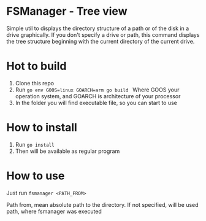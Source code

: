 # FSManager - Tree view

Simple util to displays the directory structure of a path or of the disk in a drive graphically. If you don't specify a drive or path, this command displays the tree structure beginning with the current directory of the current drive.

# Hot to build

1. Clone this repo
2. Run ``go
env GOOS=linux GOARCH=arm go build
`` Where GOOS your operation system, and GOARCH is architecture of your processor
3. In the folder you will find executable file, so you can start to use

# How to install

1. Run `go install`
2. Then will be available as regular program

# How to use

Just run `fsmanager <PATH_FROM>`

Path from, mean absolute path to the directory. If not specified, will be used path, where fsmanager was executed
